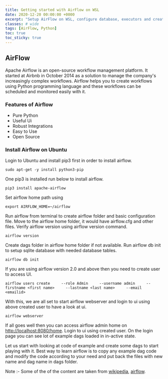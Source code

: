 ```yaml
---
title: Getting started with AirFlow on WSL
date: 2020-12-20 00:00:00 +0000
excerpt: "Setup AirFlow on WSL, configure database, executors and create static and dynamic workflow."
classes: # wide
tags: [AirFlow, Python]
toc: true
toc_sticky: true
---
```

## AirFlow
Apache Airflow is an open-source workflow management platform. It started at Airbnb in October 2014 as a solution to manage the company's increasingly complex workflows. Airflow helps you to create workflows using Python programming language and these workflows can be scheduled and monitored easily with it.

### Features of Airflow
*  Pure Python
*  Useful Ui
*  Robust Integrations
*  Easy to Use
*  Open Source

### Install Airflow on Ubuntu
Login to Ubuntu and install pip3 first in order to install airflow.
```shell
sudo apt-get -y install python3-pip
```
One pip3 is installed run below to install airflow.
```shell
pip3 install apache-airflow
```
Set airflow home path using
```shell
export AIRFLOW_HOME=~/airflow
```
Run airflow from terminal to create airflow folder and basic configuration file. Move to the airflow home folder, it would have airflow.cfg and other files. Verify airflow version using airflow version command.
```shell
airflow version
```
Create dags folder in airflow home folder if not available. Run airflow db init to setup sqlite database with needed database tables.
```shell
airflow db init
```
If you are using airflow version 2.0 and above then you need to create user to access UI.
```shell
airflow users create     --role Admin     --username admin     --firstname <first name>     --lastname <last name>     --email <emailid>
```
With this, we are all set to start airflow webserver and login to ui using above created user to have a look at ui.
```shell
airflow webserver
```
If all goes well then you can access airflow admin home on [http://localhost:8080/home](http://localhost:8080/home). Login to ui using created user.  On the login page you can see lot of example dags loaded in in-active state. 

Let us start with looking at code of example and create some dags to start playing with it. Best way to learn airflow is to copy any example dag code and modify the code according to your need and put back the files with new name and dag name in dags folder.  


Note :- Some of the of the content are taken from [wikipedia](https://en.wikipedia.org/wiki/Apache_Airflow), [airflow](https://airflow.apache.org/).
